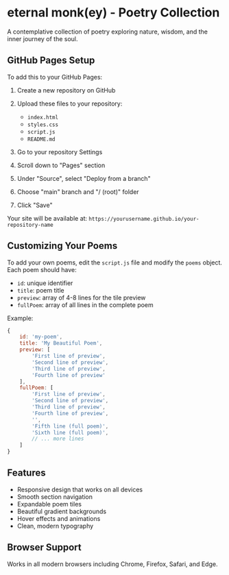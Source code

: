 # eternal monk(ey) - Poetry Collection

A contemplative collection of poetry exploring nature, wisdom, and the inner journey of the soul.

## GitHub Pages Setup

To add this to your GitHub Pages:

1. Create a new repository on GitHub
2. Upload these files to your repository:
   - `index.html`
   - `styles.css` 
   - `script.js`
   - `README.md`

3. Go to your repository Settings
4. Scroll down to "Pages" section
5. Under "Source", select "Deploy from a branch"
6. Choose "main" branch and "/ (root)" folder
7. Click "Save"

Your site will be available at: `https://yourusername.github.io/your-repository-name`

## Customizing Your Poems

To add your own poems, edit the `script.js` file and modify the `poems` object. Each poem should have:

- `id`: unique identifier
- `title`: poem title
- `preview`: array of 4-8 lines for the tile preview
- `fullPoem`: array of all lines in the complete poem

Example:
```javascript
{
    id: 'my-poem',
    title: 'My Beautiful Poem',
    preview: [
        'First line of preview',
        'Second line of preview',
        'Third line of preview',
        'Fourth line of preview'
    ],
    fullPoem: [
        'First line of preview',
        'Second line of preview', 
        'Third line of preview',
        'Fourth line of preview',
        '',
        'Fifth line (full poem)',
        'Sixth line (full poem)',
        // ... more lines
    ]
}
```

## Features

- Responsive design that works on all devices
- Smooth section navigation
- Expandable poem tiles
- Beautiful gradient backgrounds
- Hover effects and animations
- Clean, modern typography

## Browser Support

Works in all modern browsers including Chrome, Firefox, Safari, and Edge.
